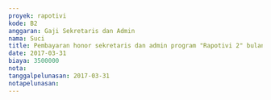 ```yaml
---
proyek: rapotivi
kode: B2
anggaran: Gaji Sekretaris dan Admin
nama: Suci
title: Pembayaran honor sekretaris dan admin program "Rapotivi 2" bulan Maret 2017
date: 2017-03-31
biaya: 3500000
nota:
tanggalpelunasan: 2017-03-31
notapelunasan:
---
```

